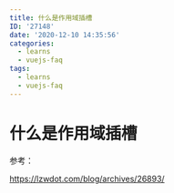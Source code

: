 ```yaml
---
title: 什么是作用域插槽
ID: '27148'
date: '2020-12-10 14:35:56'
categories:
  - learns
  - vuejs-faq
tags:
  - learns
  - vuejs-faq
---
```


# 什么是作用域插槽

参考：

https://lzwdot.com/blog/archives/26893/
 
 
